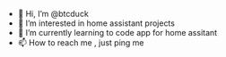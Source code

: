 - 👋 Hi, I’m @btcduck
- 👀 I’m interested in home assistant projects
- 🌱 I’m currently learning to code app for home assitant
- 📫 How to reach me , just ping me

<!---
btcduck/btcduck is a ✨ special ✨ repository because its `README.md` (this file) appears on your GitHub profile.
You can click the Preview link to take a look at your changes.
--->
